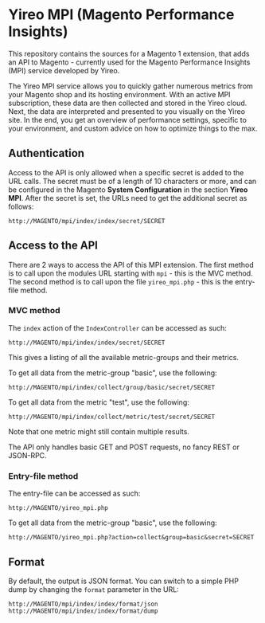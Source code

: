 # Yireo MPI (Magento Performance Insights)

This repository contains the sources for a Magento 1 extension, that
adds an API to Magento - currently used for the Magento Performance
Insights (MPI) service developed by Yireo. 

The Yireo MPI service allows you to quickly gather numerous metrics 
from your Magento shop and its hosting environment. 
With an active MPI subscription, these data are then collected and
stored in the Yireo cloud. Next, the data are interpreted and presented
to you visually on the Yireo site. In the end, you get an overview of
performance settings, specific to your environment, and custom advice on
how to optimize things to the max.

## Authentication
Access to the API is only allowed when a specific secret is added to the
URL calls. The secret must be of a length of 10 characters or more, and
can be configured in the Magento **System Configuration** in the section
**Yireo MPI**. After the secret is set, the URLs need to get the
additional secret as follows:

    http://MAGENTO/mpi/index/index/secret/SECRET

## Access to the API
There are 2 ways to access the API of this MPI extension. The first
method is to call upon the modules URL starting with `mpi` - this is the MVC method.
The second method is to call upon the file `yireo_mpi.php` - this is the entry-file method.

### MVC method
The `index` action of the `IndexController` can be accessed as such:

    http://MAGENTO/mpi/index/index/secret/SECRET

This gives a listing of all the available metric-groups and their
metrics.

To get all data from the metric-group "basic", use the following:

    http://MAGENTO/mpi/index/collect/group/basic/secret/SECRET

To get all data from the metric "test", use the following:

    http://MAGENTO/mpi/index/collect/metric/test/secret/SECRET

Note that one metric might still contain multiple results.

The API only handles basic GET and POST requests, no fancy REST or JSON-RPC.

### Entry-file method
The entry-file can be accessed as such:

    http://MAGENTO/yireo_mpi.php

To get all data from the metric-group "basic", use the following:

    http://MAGENTO/yireo_mpi.php?action=collect&group=basic&secret=SECRET


## Format
By default, the output is JSON format. You can switch to a simple PHP
dump by changing the `format` parameter in the URL:

    http://MAGENTO/mpi/index/index/format/json
    http://MAGENTO/mpi/index/index/format/dump

